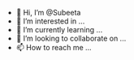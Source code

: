 - 👋 Hi, I’m @Subeeta
- 👀 I’m interested in ...
- 🌱 I’m currently learning ...
- 💞️ I’m looking to collaborate on ...
- 📫 How to reach me ...

<!---
Subeeta/Subeeta is a ✨ special ✨ repository because its `README.md` (this file) appears on your GitHub profile.
You can click the Preview link to take a look at your changes.
--->
